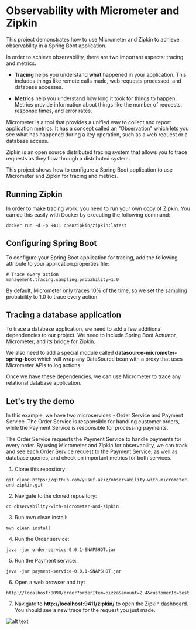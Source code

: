# Observability with Micrometer and Zipkin
This project demonstrates how to use Micrometer and Zipkin to achieve observability in a Spring Boot application.

In order to achieve observability, there are two important aspects: tracing and metrics.

 - **Tracing** helps you understand **what** happened in your application. This includes things like remote calls made, web requests processed, and database accesses.


 - **Metrics** help you understand how long it took for things to happen. Metrics provide information about things like the number of requests, response times, and error rates.

Micrometer is a tool that provides a unified way to collect and report application metrics. It has a concept called an "Observation" which lets you see what has happened during a key operation, such as a web request or a database access.

Zipkin is an open source distributed tracing system that allows you to trace requests as they flow through a distributed system.

This project shows how to configure a Spring Boot application to use Micrometer and Zipkin for tracing and metrics.

## Running Zipkin
In order to make tracing work, you need to run your own copy of Zipkin. You can do this easily with Docker by executing the following command:

```
docker run -d -p 9411 openzipkin/zipkin:latest
```

## Configuring Spring Boot
To configure your Spring Boot application for tracing, add the following attribute to your application.properties file:

```
# Trace every action
management.tracing.sampling.probability=1.0
```

By default, Micrometer only traces 10% of the time, so we set the sampling probability to 1.0 to trace every action.

## Tracing a database application
To trace a database application, we need to add a few additional dependencies to our project. We need to include Spring Boot Actuator, Micrometer, and its bridge for Zipkin.

We also need to add a special module called **datasource-micrometer-spring-boot** which will wrap any DataSource bean with a proxy that uses Micrometer APIs to log actions.

Once we have these dependencies, we can use Micrometer to trace any relational database application.

## Let's try the demo

In this example, we have two microservices - Order Service and Payment Service. The Order Service is responsible for handling customer orders, while the Payment Service is responsible for processing payments.

The Order Service requests the Payment Service to handle payments for every order. By using Micrometer and Zipkin for observability, we can track and see each Order Service request to the Payment Service, as well as database queries, and check on important metrics for both services.

1. Clone this repository:

```
git clone https://github.com/yusuf-aziz/observability-with-micrometer-and-zipkin.git
```
2. Navigate to the cloned repository:

```
cd observability-with-micrometer-and-zipkin
```
3. Run mvn clean install:

```
mvn clean install
```
4. Run the Order service:

```
java -jar order-service-0.0.1-SNAPSHOT.jar
```
5. Run the Payment service:

```
java -jar payment-service-0.0.1-SNAPSHOT.jar
```

6. Open a web browser and try:

```
http://localhost:8090/order?orderItem=pizza&amount=2.4&customerId=test
```

7. Navigate to **http://localhost:9411/zipkin/** to open the Zipkin dashboard. You should see a new trace for the request you just made.


![alt text](https://github.com/yusuf-aziz/observability-with-micrometer-and-zipkin/blob/main/zipkin_trace.jpg?raw=true)


